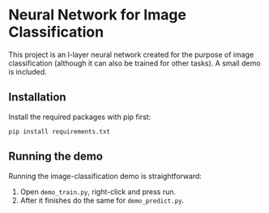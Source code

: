 # Neural Network for Image Classification

This project is an l-layer neural network created for the purpose of image classification (although it can also be
trained for other tasks). A small demo is included.

## Installation

Install the required packages with pip first:

``pip install requirements.txt``

## Running the demo

Running the image-classification demo is straightforward:

1. Open `demo_train.py`, right-click and press run.
2. After it finishes do the same for `demo_predict.py`.
